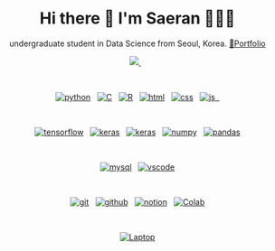 
<h1 align='center'>
  Hi there 👋 I'm Saeran 👩🏻‍💻
</h1>

<p align='center'>
  undergraduate student in Data Science from Seoul, Korea.
  <A href = "https://saeran.notion.site/Saeran-Park-88c9a25f50044a31bdf7c0641aabab54" target = "링크 방법" > 📝Portfolio </A>
</p>

<p align='center'>
    <a href="https://www.instagram.com/beprecious_ran/">
    <img src="https://img.shields.io/badge/instagram-%23E4405F.svg?&style=for-the-badge&logo=instagram&logoColor=white" />        
  </a>&nbsp;&nbsp;
  
</p><br>


<p align="center">
<a href="https://github.com/whatsbirddd"><img src="https://img.shields.io/badge/Python-3776AB?style=for-the-badge&logo=python&logoColor=white" alt="python"></a>&nbsp;&nbsp; 
<a href="https://github.com/whatsbirddd"><img src="https://img.shields.io/badge/C-00599C?style=for-the-badge&logo=c&logoColor=white" alt="C"></a>&nbsp;&nbsp;
<a href="https://github.com/whatsbirddd"><img src=https://img.shields.io/badge/R-276DC3?style=for-the-badge&logo=r&logoColor=white" alt="R"></a>&nbsp;&nbsp; 
<a href="https://github.com/whatsbirddd"><img src="https://img.shields.io/badge/HTML5-E34F26?style=for-the-badge&logo=html5&logoColor=white" alt="html"></a>&nbsp;&nbsp; 
<a href="https://github.com/whatsbirddd"><img src="https://img.shields.io/badge/CSS3-1572B6?style=for-the-badge&logo=css3&logoColor=white" alt="css"></a>&nbsp;&nbsp; 
<a href="https://github.com/whatsbirddd"><img src="https://img.shields.io/badge/JavaScript-323330?style=for-the-badge&logo=javascript&logoColor=F7DF1E" alt="js">&nbsp;&nbsp;</a> 
</p><br>

<p align="center">
<a href="https://github.com/whatsbirddd"><img src="https://img.shields.io/badge/TensorFlow-FF6F00?style=for-the-badge&logo=tensorflow&logoColor=white" alt="tensorflow"></a>&nbsp;&nbsp;
<a href="https://github.com/whatsbirddd"><img src="https://img.shields.io/badge/Keras-D00000?style=for-the-badge&logo=Keras&logoColor=white" alt="keras"></a>&nbsp;&nbsp;
<a href="https://github.com/whatsbirddd"><img src="https://img.shields.io/badge/PyTorch-EE4C2C?style=for-the-badge&logo=PyTorch&logoColor=white" alt="keras"></a>&nbsp;&nbsp;
<a href="https://github.com/whatsbirddd"><img src="https://img.shields.io/badge/Numpy-777BB4?style=for-the-badge&logo=numpy&logoColor=white" alt="numpy"></a>&nbsp;&nbsp;
<a href="https://github.com/whatsbirddd"><img src="https://img.shields.io/badge/Pandas-2C2D72?style=for-the-badge&logo=pandas&logoColor=white" alt="pandas"></a>
</p><br>

<p align="center">
<a href="https://github.com/whatsbirddd"><img src="https://img.shields.io/badge/MySQL-005C84?style=for-the-badge&logo=mysql&logoColor=white" alt="mysql"></a>&nbsp;&nbsp;
<a href="https://github.com/whatsbirddd">
<img src="https://img.shields.io/badge/Visual_Studio_Code-0078D4?style=for-the-badge&logo=visual%20studio%20code&logoColor=white" alt="vscode">
</a>
</p><br>

<p align="center">
<a href="https://github.com/whatsbirddd"><img src="https://img.shields.io/badge/git-F05032.svg?style=for-the-badge&logo=git&logoColor=white" alt="git"></a>&nbsp;&nbsp;
<a href="https://github.com/whatsbirddd"><img src="https://img.shields.io/badge/github-black.svg?style=for-the-badge&logo=github&logoColor=white" alt="github"></a>&nbsp;&nbsp;
<a href="https://github.com/whatsbirddd"><img src="https://img.shields.io/badge/Notion-000000?style=for-the-badge&logo=notion&logoColor=white" alt="notion"></a>&nbsp;&nbsp;
<a href="https://github.com/whatsbirddd"><img src="https://img.shields.io/badge/Colab-F9AB00?style=for-the-badge&logo=googlecolab&color=525252" alt="Colab"></a>
</p><br>
  
<p align="center">
<a href="https://github.com/whatsbirddd"><img src="https://img.shields.io/badge/Apple-laptop-999999?style=for-the-badge&logo=apple&logoColor=white" alt="Laptop"></a>
</p><br>
  


